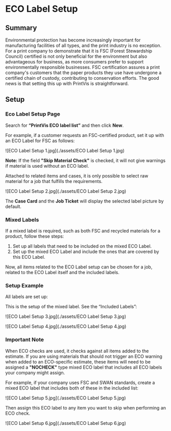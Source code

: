# ECO Label Setup


## Summary

Environmental protection has become increasingly important for manufacturing facilities of all types, and the print industry is no exception. For a print company to demonstrate that it is FSC (Forest Stewardship Council) certified is not only beneficial for the environment but also advantageous for business, as more consumers prefer to support environmentally responsible businesses. FSC certification assures a print company's customers that the paper products they use have undergone a certified chain of custody, contributing to conservation efforts. The good news is that setting this up with PrintVis is straightforward.

## Setup

### Eco Label Setup Page

Search for **“PrintVis ECO label list”** and then click **New**.

For example, if a customer requests an FSC-certified product, set it up with an ECO Label for FSC as follows:

![ECO Label Setup 1.jpg](./assets/ECO Label Setup 1.jpg)

**Note:** If the field **"Skip Material Check"** is checked, it will not give warnings if material is used without an ECO label.

Attached to related items and cases, it is only possible to select raw material for a job that fulfills the requirements.

![ECO Label Setup 2.jpg](./assets/ECO Label Setup 2.jpg)

The **Case Card** and the **Job Ticket** will display the selected label picture by default.

### Mixed Labels

If a mixed label is required, such as both FSC and recycled materials for a product, follow these steps:

1. Set up all labels that need to be included on the mixed ECO Label.
2. Set up the mixed ECO Label and include the ones that are covered by this ECO Label.

Now, all items related to the ECO Label setup can be chosen for a job, related to the ECO Label itself and the included labels.

### Setup Example

All labels are set up:

This is the setup of the mixed label. See the “Included Labels”:

![ECO Label Setup 3.jpg](./assets/ECO Label Setup 3.jpg)

![ECO Label Setup 4.jpg](./assets/ECO Label Setup 4.jpg)

### Important Note

When ECO checks are used, it checks against all items added to the estimate. If you are using materials that should not trigger an ECO warning when added to an ECO-specific estimate, these items will need to be assigned a **"NOCHECK"** type mixed ECO label that includes all ECO labels your company might assign.

For example, if your company uses FSC and SWAN standards, create a mixed ECO label that includes both of these in the included list:

![ECO Label Setup 5.jpg](./assets/ECO Label Setup 5.jpg)

Then assign this ECO label to any item you want to skip when performing an ECO check.

![ECO Label Setup 6.jpg](./assets/ECO Label Setup 6.jpg)
